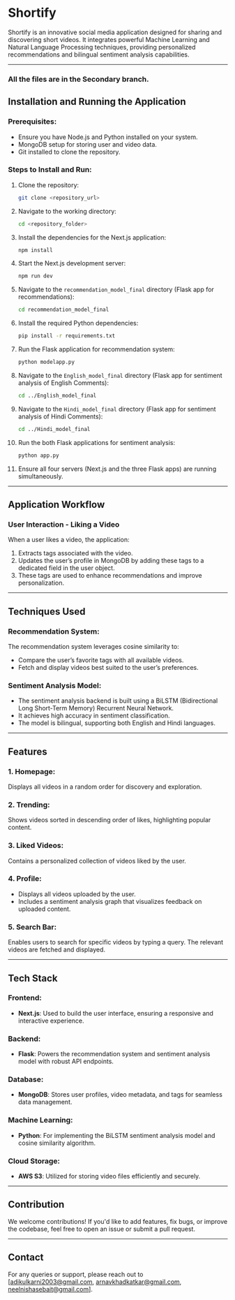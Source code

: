 # Shortify

Shortify is an innovative social media application designed for sharing and discovering short videos. It integrates powerful Machine Learning and Natural Language Processing techniques, providing personalized recommendations and bilingual sentiment analysis capabilities.

---

### All the files are in the Secondary branch.

## Installation and Running the Application

### Prerequisites:
- Ensure you have Node.js and Python installed on your system.
- MongoDB setup for storing user and video data.
- Git installed to clone the repository.

### Steps to Install and Run:
1. Clone the repository:
   ```bash
   git clone <repository_url>
   ```
2. Navigate to the working directory:
   ```bash
   cd <repository_folder>
   ```
3. Install the dependencies for the Next.js application:
   ```bash
   npm install
   ```
4. Start the Next.js development server:
   ```bash
   npm run dev
   ```
5. Navigate to the `recommendation_model_final` directory (Flask app for recommendations):
   ```bash
   cd recommendation_model_final
   ```
6. Install the required Python dependencies:
   ```bash
   pip install -r requirements.txt
   ```
7. Run the Flask application for recommendation system:
   ```bash
   python modelapp.py
   ```
8. Navigate to the `English_model_final` directory (Flask app for sentiment analysis of English Comments):
   ```bash
   cd ../English_model_final
   ```
9. Navigate to the `Hindi_model_final` directory (Flask app for sentiment analysis of Hindi Comments):
   ```bash
   cd ../Hindi_model_final
   ```

10. Run the both Flask applications for sentiment analysis:
    ```bash
    python app.py
    ```
11. Ensure all four servers (Next.js and the three Flask apps) are running simultaneously.

---

## Application Workflow

### User Interaction - Liking a Video
When a user likes a video, the application:
1. Extracts tags associated with the video.
2. Updates the user’s profile in MongoDB by adding these tags to a dedicated field in the user object.
3. These tags are used to enhance recommendations and improve personalization.

---

## Techniques Used

### Recommendation System:
The recommendation system leverages cosine similarity to:
- Compare the user’s favorite tags with all available videos.
- Fetch and display videos best suited to the user’s preferences.

### Sentiment Analysis Model:
- The sentiment analysis backend is built using a BiLSTM (Bidirectional Long Short-Term Memory) Recurrent Neural Network.
- It achieves high accuracy in sentiment classification.
- The model is bilingual, supporting both English and Hindi languages.

---

## Features

### 1. Homepage:
Displays all videos in a random order for discovery and exploration.

### 2. Trending:
Shows videos sorted in descending order of likes, highlighting popular content.

### 3. Liked Videos:
Contains a personalized collection of videos liked by the user.

### 4. Profile:
- Displays all videos uploaded by the user.
- Includes a sentiment analysis graph that visualizes feedback on uploaded content.

### 5. Search Bar:
Enables users to search for specific videos by typing a query. The relevant videos are fetched and displayed.

---

## Tech Stack

### Frontend:
- **Next.js**: Used to build the user interface, ensuring a responsive and interactive experience.

### Backend:
- **Flask**: Powers the recommendation system and sentiment analysis model with robust API endpoints.

### Database:
- **MongoDB**: Stores user profiles, video metadata, and tags for seamless data management.

### Machine Learning:
- **Python**: For implementing the BiLSTM sentiment analysis model and cosine similarity algorithm.

### Cloud Storage:
- **AWS S3**: Utilized for storing video files efficiently and securely.

---

## Contribution
We welcome contributions! If you'd like to add features, fix bugs, or improve the codebase, feel free to open an issue or submit a pull request.

---



## Contact
For any queries or support, please reach out to [adikulkarni2003@gmail.com, arnavkhadkatkar@gmail.com, neelnishasebait@gmail.com].
